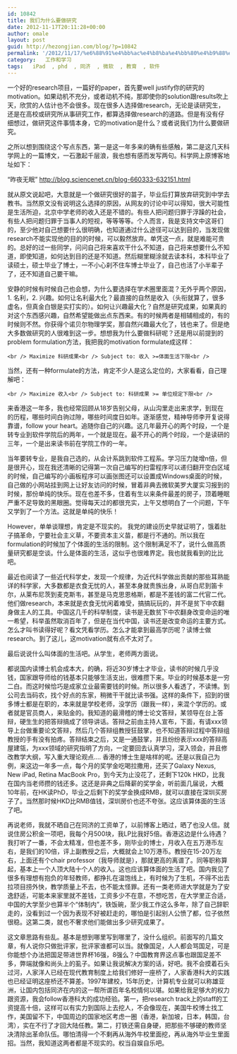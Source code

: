 ```yaml
---
id: 10842
title: 我们为什么要做研究
date: 2012-11-17T20:11:28+00:00
author: omale
layout: post
guid: http://hezongjian.com/blog/?p=10842
permalink: '/2012/11/17/%e6%88%91%e4%bb%ac%e4%b8%ba%e4%bb%80%e4%b9%88%e8%a6%81%e5%81%9a%e7%a0%94%e7%a9%b6/'
category:   工作和学习  
tags:   iPad  , phd  , 同济  , 微软  , 教育  , 软件
---
```

一个好的research项目，一篇好的paper，首先要well justify你的研究的motivation。如果动机不充分，或者动机不纯，那即使你的solution跟results吹上天，欣赏的人估计也不会很多。现在很多人选择做research，无论是读研究生，还是在高校或研究所从事研究工作，都算选择做research的道路。但是有没有仔细想过，做研究这件事情本身，它的motivation是什么？或者说我们为什么要做研究。

之所以想到围绕这个写点东西，第一是这一年多来的确有些感触，第二是这几天科学网上的一篇博文，一石激起千层浪，我也想有感而发写两句。科学网上原博客地址如下：

“昨夜无眠” http://blog.sciencenet.cn/blog-660333-632151.html

就从原文说起吧，大意就是一个做研究很好的苗子，毕业后打算放弃研究到中学去教书。当然原文没有说明这么选择的原因，从网友的讨论中可以得知，很大可能性是生活所迫，北京中学老师的收入还是不错的。有些人把问题归罪于浮躁的社会，有些人把问题归罪于当事人的短视，等等等等。个人而言，我是支持文中这哥们的，至少他对自己想要什么很明确，也知道通过什么途径可以达到目的，当发现做research不能实现他的目的的时候，可以毅然放弃。单凭这一点，就是难能可贵的。总好的过一些同学，问问自己将来喜欢干什么不知道，自己将来想要什么不知道，即使知道，如何达到目的还是不知道。然后糊里糊涂就去读本科，本科毕业了读硕士，硕士毕业了博士，一不小心刹不住车博士毕业了，自己也活了小半辈子了，还不知道自己要干嘛。

安静的时候有时候自己也会想，为什么要选择在学术圈里面混？无外乎两个原因，1. 名利，2. 兴趣。如何让名利最大化？最直接的自然是收入（头衔就算了，很多虚名，但真金白银是实打实的）。如何让兴趣最大化？自然是研究成果，如果真的对这个东西感兴趣，自然希望能做出点东西来。有的时候两者是相辅相成的，有的时候则不然。你获得个诺贝尔物理学奖，那自然兴趣最大化了，钱也来了。但是绝大多数做研究的人很难到这一步。想想我为什么要做科研呢？还是用以前提到的problem formulation方法，我把我的motivation formulate成这样：
  
`<br />
Maximize 科研成果<br />
Subject to: 收入 >=体面生活下限<br />
` 
  
当然，还有一种formulate的方法，肯定不少人是这么定位的，大家看看，自己理解吧：
  
`<br />
Maximize 收入<br />
Subject to: 科研成果 >= 单位规定下限<br />
` 

来香港这一年多，我也经常回顾从18岁告别父母，从山沟里走出来求学，到现在的历程，哪些时间白驹过隙，哪些时间度日如年。逐渐感觉，精神导师李开复说得靠谱，follow your heart。追随你自己的兴趣。这几年最开心的两个时段，一个是转专业到软件学院后的两年，一个就是现在。最不开心的两个时段，一个是读研的三年，一个是出来读书前在学院工作的一年。

当年要转专业，是我自己选的，从会计系跳到软件工程系。学习压力陡增n倍，但是很开心，现在我还清晰的记得第一次自己编写的扫雷程序可以递归翻开空白区域的时候，自己编写的小画板程序可以画张图还可以设置成Windows桌面的时候，自己做的小网站挂到网上让好友访问的时候，冒着非典去微软美罗大厦实习报到的时候，那份单纯的快乐。现在也差不多，住着有生以来条件最差的房子，顶着睡眠严重不足导致的黑眼圈。觉得每天过的都很充实，上午又想明白了一个问题，下午又学到了一个方法。这就是单纯的快乐！

However，单单谈理想，肯定是不现实的。 我党的建设历史早就证明了，饿着肚子搞革命，宁要社会主义草，不要资本主义苗，都是行不通的。所以我在formulation的时候加了个体面的生活的限制。这个限制满足不了，说什么做高质量研究都是空谈。什么是体面的生活，这似乎也很难界定。我也就我看到的比比吧。

最近也阅读了一些近代科学史，发现一个规律，为近代科学做出贡献的那些耳熟能详的科学家，大多数都是衣食无忧的人，甚至本身就贵族出身，从哥白尼到笛卡尔，从莱布尼茨到麦克斯韦，甚至是马克思恩格斯，都是不差钱的富二代官二代。他们做research，本来就是衣食无忧闲着难受，搞搞玩玩的，并不是贫下中农翻身做主人的工具。中国这几千的科举制度，读书是无数贫下中农翻身改变命运的唯一希望，科举虽然取消百年了，但是在当代中国，读书还是改变命运的主要方式。怎么才叫书读得好呢？看文凭看学历。怎么才能拿到最高学历呢？读博士做research。到了这儿，这motivation就有点不太对了。

最后说说什么叫体面的生活吧。从学生，老师两方面说。

都说国内读博士机会成本大，的确，将近30岁博士才毕业，读书的时候几乎没钱，国家跟导师给的钱基本只能够生活支出，很难攒下来。毕业的时候基本是一穷二白。而这时候恰巧是成家立业最需要钱的时候。所以很多人看透了，不读博。到公司去当码农，找个好点的东家，稍微干干就比读书强。这样的条件下，招到的很多博士都是在职的，本来就是学校老师，没学历（跟我一样），来混个学历的。或者就是官员商人，来贴金的。我知道的最滑稽的博士论文答辩，某领导在台上答辩，硬生生的把答辩搞成了领导讲话。答辩之前由主持人宣布，下面，有请xxx领导上台做重要论文答辩，然后几个答辩组教授狂鼓掌，也不知道答辩过程中答辩组教授的手有没有拍疼。答辩结束之后，又是一通鼓掌，并且纷纷表示xxx的答辩高屋建瓴，为xxx领域的研究指明了方向，一定要回去认真学习，深入领会，并且修改教学大纲，写入重大理论观点&#8230;. 香港的博士生是啥样的呢。还是以我自己为例，来这边一年多一点，每个月的奖学金吃喝拉撒用，还买了Galaxy Nexus, New iPad, Retina MacBook Pro，到今天为止没花了，还剩下120k HKD，比我在国内当老师攒的钱还多。这还是非典之后降薪的奖学金，听前面几届说，大概10年前，在HK读PhD，毕业之后剩下的奖学金换成RMB，就可以直接在深圳买房子了。当然那时候HKD比RMB值钱，深圳房价也还不夸张。这应该算体面的生活了吧。

再说老师，我就不晒自己在同济的工资单了，以前博客上晒过，晒了也没人信。就说住房公积金一项吧，我每个月500块，我LP比我好5倍。香港这边是什么待遇？我打听了一番，不会太精准，但也差不多，刚毕业的博士，月收入在五万港币左右，是我们的10倍，评上副教授之后，大概就会上10万港币。教授在15-20万左右，上面还有个chair professor（我导师就是），那就更高的离谱了。同等职称算起，基本上一个人顶大陆十个人的收入。这也应该算体面的生活了吧。国内我见了很多有理想有抱负的年轻教师，都挣扎在温饱线上，有时候为了生机，不得不出去拉项目捞外快，教学质量上不去，也不能太怪罪。还有一类老师进大学就是为了安逸舒适，可能本来家里就不差钱，工资多少不在意，不想吃苦，在大学里正合适，中国的大学至少也算半个“体制内”，铁饭碗，至少我工作这么多年，除了自己辞职走的，没看到过一个因为表现不好被赶走的，哪怕是引起别人公愤了都，位子依然很稳。这第二类，就也不奢求他们能做出多少研究成果了。

这文章思路有些乱。基本是想到哪里写到哪里了，没什么组织。前面写的几篇文章，有人说你只做批评家，批评家谁都可以当。就像国足，人人都会骂国足，可是你能想个办法把国足带进世界杯16强，8强么？中国教育界这点事也跟国足差不多，弊端就像和尚头上的虱子。如果让我说解决方案的话，好吧。我不会摸着石头过河，人家洋人已经在现代教育制度上给我们修好一座桥了，人家香港科大的实践也已经证明这座桥还不算差。1997年建校，15年历史，计算机专业就可以称雄亚洲，让国内包括同济在内的这一帮所谓百年名校情何以堪。如果给我足够大的权力跟资源，我会follow香港科大的成功经验。第一，把research track上的staff的工资提高十倍，这样可以有实力到国际上去挖人，不会像现在，美国牛校博士找工作，美国留不下，中国周边的国家地区考虑一圈（香港，新加坡，日本，韩国，台湾），实在不行了才回大陆任教。第二，打铁还需自身硬，把那些不够硬的教师坚决清除出革命队伍。哪怕清得一个不剩再从海外牛校里面挖，再从海外毕业生里面招。当然，我知道这两者都是不现实的。权当自娱自乐吧。

 

 